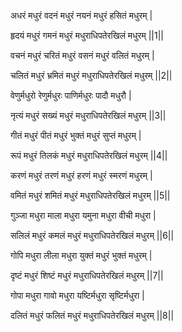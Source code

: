 अधरं मधुरं वदनं मधुरं नयनं मधुरं हसितं मधुरम् |

हृदयं मधुरं गमनं मधुरं मधुराधिपतेरखिलं मधुरम् ||1||

वचनं मधुरं चरितं मधुरं वसनं मधुरं वलितं मधुरम् |

चलितं मधुरं भ्रमितं मधुरं मधुराधिपतेरखिलं मधुरम् ||2||

वेणुर्मधुरो रेणुर्मधुरः पाणिर्मधुरः पादौ मधुरौ |

नृत्यं मधुरं सख्यं मधुरं मधुराधिपतेरखिलं मधुरम् ||3||

गीतं मधुरं पीतं मधुरं भुक्तं मधुरं सुप्तं मधुरम् |

रूपं मधुरं तिलकं मधुरं मधुराधिपतेरखिलं मधुरम् ||4||

करणं मधुरं तरणं मधुरं हरणं मधुरं स्मरणं मधुरम् |

वमितं मधुरं शमितं मधुरं मधुराधिपतेरखिलं मधुरम् ||5||

गुञ्जा मधुरा माला मधुरा यमुना मधुरा वीची मधुरा |

सलिलं मधुरं कमलं मधुरं मधुराधिपतेरखिलं मधुरम् ||6||

गोपि मधुरा लीला मधुरा युक्तं मधुरं भुक्तं मधुरम् |

दृष्टं मधुरं शिष्टं मधुरं मधुराधिपतेरखिलं मधुरम् ||7||

गोपा मधुरा गावो मधुरा यष्टिर्मधुरा सृष्टिर्मधुरा |

दलितं मधुरं फलितं मधुरं मधुराधिपतेरखिलं मधुरम् ||8||
